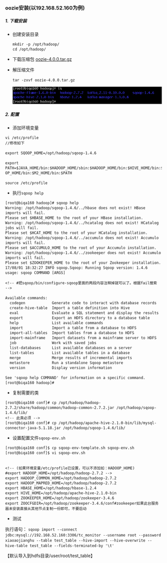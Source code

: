 
### oozie安装(以192.168.52.160为例)
##### 1. 下载安装
* 创建安装目录 

    ```
    mkdir -p /opt/hadoop/  
    cd /opt/hadoop/
    ```

* 下载压缩包
[oozie-4.0.0.tar.gz](http://archive.apache.org/dist/oozie/4.0.0/)

* 解压缩文件

    `tar -zxvf oozie-4.0.0.tar.gz`


    ![解压后](./image/sqoop1.png)

##### 2. 配置



*  添加环境变量

```
vi /etc/profile
//修改如下

export SQOOP_HOME=/opt/hadoop/sqoop-1.4.6

export PATH=$JAVA_HOME/bin:$HADOOP_HOME/sbin:$HADOOP_HOME/bin:$HIVE_HOME/bin:$KAFKA_HOME/bin:$FLUME_HOME/bin:$SQO
OP_HOME/bin:$M2_HOME/bin:$PATH

source /etc/profile
```


* 执行`sqoop help`

```
[root@biqa160 hadoop]# sqoop help         
Warning: /opt/hadoop/sqoop-1.4.6/../hbase does not exist! HBase imports will fail.
Please set $HBASE_HOME to the root of your HBase installation.
Warning: /opt/hadoop/sqoop-1.4.6/../hcatalog does not exist! HCatalog jobs will fail.
Please set $HCAT_HOME to the root of your HCatalog installation.
Warning: /opt/hadoop/sqoop-1.4.6/../accumulo does not exist! Accumulo imports will fail.
Please set $ACCUMULO_HOME to the root of your Accumulo installation.
Warning: /opt/hadoop/sqoop-1.4.6/../zookeeper does not exist! Accumulo imports will fail.
Please set $ZOOKEEPER_HOME to the root of your Zookeeper installation.
17/08/01 18:32:27 INFO sqoop.Sqoop: Running Sqoop version: 1.4.6
usage: sqoop COMMAND [ARGS]

<!-- #把sqoop/bin/configure-sqoop里面的两段内容注释掉就可以了。根据fail搜索  -->

Available commands:
  codegen            Generate code to interact with database records
  create-hive-table  Import a table definition into Hive
  eval               Evaluate a SQL statement and display the results
  export             Export an HDFS directory to a database table
  help               List available commands
  import             Import a table from a database to HDFS
  import-all-tables  Import tables from a database to HDFS
  import-mainframe   Import datasets from a mainframe server to HDFS
  job                Work with saved jobs
  list-databases     List available databases on a server
  list-tables        List available tables in a database
  merge              Merge results of incremental imports
  metastore          Run a standalone Sqoop metastore
  version            Display version information

See 'sqoop help COMMAND' for information on a specific command.
[root@biqa160 hadoop]# 
```


* 复制需要的类  
```
[root@biqa160 conf]# cp /opt/hadoop/hadoop-2.7.2/share/hadoop/common/hadoop-common-2.7.2.jar /opt/hadoop/sqoop-1.4.6/lib/
<!-- 此类必须 -->
[root@biqa160 conf]# cp /opt/hadoop/apache-hive-2.1.0-bin/lib/mysql-connector-java-5.1.18.jar /opt/hadoop/sqoop-1.4.6/lib/
```

*  设置配置文件`sqoop-env.sh`  

```
[root@biqa160 conf]$ cp sqoop-env-template.sh sqoop-env.sh  
[root@biqa160 conf]$ vi sqoop-env.sh  


<!-- (如果环境变量/etc/profile已设置，可以不添加如：HADOOP_HOME)
#export HADOOP_HOME=/opt/hadoop/hadoop-2.7.2 -->
export HADOOP_COMMON_HOME=/opt/hadoop/hadoop-2.7.2
export HADOOP_MAPRED_HOME=/opt/hadoop/hadoop-2.7.2
export HBASE_HOME=/opt/hadoop/hbase-1.2.4
export HIVE_HOME=/opt/hadoop/apache-hive-2.1.0-bin
export ZOOKEEPER_HOME=/opt/hadoop/zookeeper-3.4.6
export ZOOCFGDIR=/opt/hadoop/zookeeper-3.4.6/conf#zookeeper如果此台服务器未安装直接从其他节点复制一份即可，不要启动
```


* 测试

执行语句：
`sqoop import --connect jdbc:mysql://192.168.52.160:3306/tc_monitor --username root --password xiaoaojianghu --table test_table --hive-import --hive-overwrite --hive-table test_table --fields-terminated-by '\t'`

【默认导入到hdfs目录/user/root/test_table】



